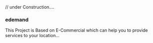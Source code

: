 // under Construction....
### edemand 
This Project is Based on E-Commercial 
which can help you to provide services to your location...


